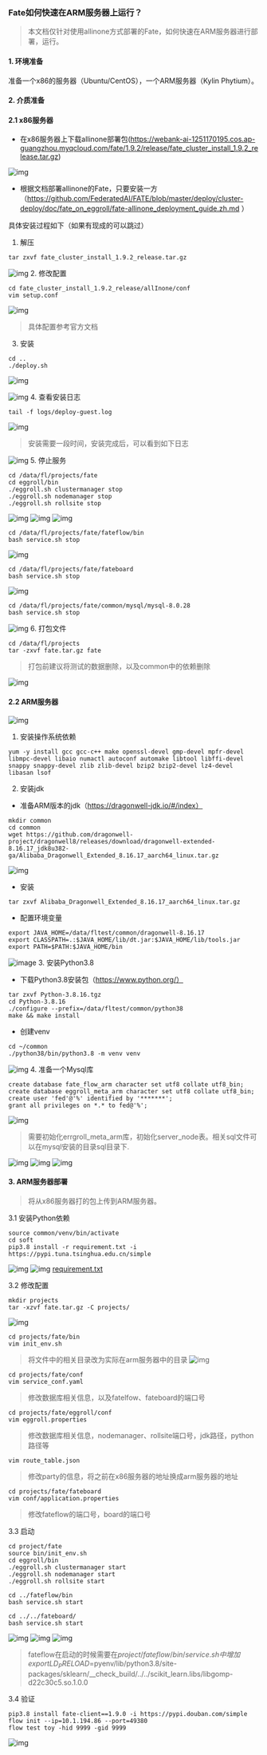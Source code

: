 ### Fate如何快速在ARM服务器上运行？
> 本文档仅针对使用allinone方式部署的Fate，如何快速在ARM服务器进行部署，运行。

#### 1. 环境准备
准备一个x86的服务器（Ubuntu/CentOS），一个ARM服务器（Kylin Phytium）。

#### 2. 介质准备
#### 2.1 x86服务器
- 在x86服务器上下载allinone部署包(https://webank-ai-1251170195.cos.ap-guangzhou.myqcloud.com/fate/1.9.2/release/fate_cluster_install_1.9.2_release.tar.gz)

![img](img/1.PNG)

- 根据文档部署allinone的Fate，只要安装一方（https://github.com/FederatedAI/FATE/blob/master/deploy/cluster-deploy/doc/fate_on_eggroll/fate-allinone_deployment_guide.zh.md ）

具体安装过程如下（如果有现成的可以跳过）

1. 解压
```shell
tar zxvf fate_cluster_install_1.9.2_release.tar.gz
```
![img](img/2.PNG)
2. 修改配置
```shell
cd fate_cluster_install_1.9.2_release/allInone/conf
vim setup.conf
```
![img](img/3.PNG)
> 具体配置参考官方文档
3. 安装
```shell
cd ..
./deploy.sh
```
![img](img/4.PNG)

![img](img/5.PNG)
4. 查看安装日志
```shell
tail -f logs/deploy-guest.log
```
![img](img/6.PNG)
> 安装需要一段时间，安装完成后，可以看到如下日志

![img](img/7.PNG)
5. 停止服务
```shell
cd /data/fl/projects/fate
cd eggroll/bin
./eggroll.sh clustermanager stop
./eggroll.sh nodemanager stop
./eggroll.sh rollsite stop
```
![img](img/8.PNG)
![img](img/9.PNG)
![img](img/10.PNG)
```shell
cd /data/fl/projects/fate/fateflow/bin
bash service.sh stop
```
![img](img/11.PNG)
```shell
cd /data/fl/projects/fate/fateboard
bash service.sh stop
```
![img](img/12.PNG)
```shell
cd /data/fl/projects/fate/common/mysql/mysql-8.0.28
bash service.sh stop
```
![img](img/13.PNG)
6. 打包文件
```shell
cd /data/fl/projects
tar -zxvf fate.tar.gz fate
```
> 打包前建议将测试的数据删除，以及common中的依赖删除

![img](img/14.PNG)
#### 2.2 ARM服务器
![img](img/15.PNG)
1. 安装操作系统依赖
```shell
yum -y install gcc gcc-c++ make openssl-devel gmp-devel mpfr-devel libmpc-devel libaio numactl autoconf automake libtool libffi-devel snappy snappy-devel zlib zlib-devel bzip2 bzip2-devel lz4-devel libasan lsof
```
2. 安装jdk
- 准备ARM版本的jdk（https://dragonwell-jdk.io/#/index）
```shell
mkdir common
cd common
wget https://github.com/dragonwell-project/dragonwell8/releases/download/dragonwell-extended-8.16.17_jdk8u382-ga/Alibaba_Dragonwell_Extended_8.16.17_aarch64_linux.tar.gz
```
![img](img/16.PNG)
- 安装
```shell
tar zxvf Alibaba_Dragonwell_Extended_8.16.17_aarch64_linux.tar.gz
```
- 配置环境变量
```shell
export JAVA_HOME=/data/fltest/common/dragonwell-8.16.17
export CLASSPATH=.:$JAVA_HOME/lib/dt.jar:$JAVA_HOME/lib/tools.jar
export PATH=$PATH:$JAVA_HOME/bin
```
![image](img/17.PNG)
3. 安装Python3.8
- 下载Python3.8安装包（https://www.python.org/）
```shell
tar zxvf Python-3.8.16.tgz
cd Python-3.8.16
./configure --prefix=/data/fltest/common/python38
make && make install
```
- 创建venv
```shell
cd ~/common
./python38/bin/python3.8 -m venv venv
```
![img](img/18.PNG)
4. 准备一个Mysql库
```shell
create database fate_flow_arm character set utf8 collate utf8_bin;
create database eggroll_meta_arm character set utf8 collate utf8_bin;
create user 'fed'@'%' identified by '*******';
grant all privileges on *.* to fed@'%'; 
```
![img](img/19.PNG)
> 需要初始化errgroll_meta_arm库，初始化server_node表。相关sql文件可以在mysql安装的目录sql目录下.

![img](img/20.PNG)
![img](img/21.PNG)
![img](img/22.PNG)
#### 3. ARM服务器部署
> 将从x86服务器打的包上传到ARM服务器。

3.1 安装Python依赖
```shell
source common/venv/bin/activate
cd soft
pip3.8 install -r requirement.txt -i https://pypi.tuna.tsinghua.edu.cn/simple
```
![img](img/23.PNG)
![img](img/24.PNG)
[requirement.txt](files/requirement.txt)

3.2 修改配置
```shell
mkdir projects
tar -xzvf fate.tar.gz -C projects/
```
![img](img/25.PNG)
```shell
cd projects/fate/bin
vim init_env.sh
```
> 将文件中的相关目录改为实际在arm服务器中的目录
![img](img/26.PNG)
```shell
cd projects/fate/conf
vim service_conf.yaml
```
> 修改数据库相关信息，以及fatelfow、fateboard的端口号
```shell
cd projects/fate/eggroll/conf
vim eggroll.properties
```
> 修改数据库相关信息，nodemanager、rollsite端口号，jdk路径，python路径等
```shell
vim route_table.json 
```
> 修改party的信息，将之前在x86服务器的地址换成arm服务器的地址
```shell
cd projects/fate/fateboard
vim conf/application.properties 
```
> 修改fateflow的端口号，board的端口号

3.3 启动
```shell
cd project/fate
source bin/init_env.sh 
cd eggroll/bin
./eggroll.sh clustermanager start
./eggroll.sh nodemanager start
./eggroll.sh rollsite start

cd ../fateflow/bin
bash service.sh start

cd ../../fateboard/
bash service.sh start
```
![img](img/27.PNG)
![img](img/28.PNG)
![img](img/29.PNG)
> fateflow在启动的时候需要在${project}/fateflow/bin/service.sh中增加export LD_PRELOAD=$pyenv/lib/python3.8/site-packages/sklearn/__check_build/../../scikit_learn.libs/libgomp-d22c30c5.so.1.0.0

3.4 验证
```shell
pip3.8 install fate-client==1.9.0 -i https://pypi.douban.com/simple
flow init --ip=10.1.194.86 --port=49380
flow test toy -hid 9999 -gid 9999
```
![img](img/30.PNG)